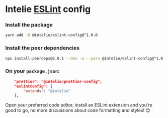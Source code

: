 # Intelie [ESLint](http://eslint.org/) config


### Install the package
```bash
yarn add -D @intelie/eslint-config@^1.0.0
```


### Install the peer dependencies
```bash
npx install-peerdeps@2.0.1 --dev -o --yarn @intelie/eslint-config@^1.0.0
```



### On your `package.json`:

```json
    "prettier": "@intelie/prettier-config",
    "eslintConfig": {
        "extends": "@intelie"
    },
```

Open your preferred code editor, install an ESLint extension and you're good to go, no more discussions about code formatting and styles! 😊
